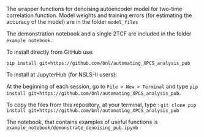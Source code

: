 The wrapper functions for denoising autoencoder model for two-time correlation function. 
Model weights and training errors (for estimating the accuracy of the model) are in the folder `model_files`

The demonstration notebook and a single 2TCF are included in the folder `example notebook`.

To install directly from GitHub use:

`pip install git+https://github.com/bnl/automating_XPCS_analysis_pub`

To install at JupyterHub (for NSLS-II users):


At the beginning of each session, go to `File > New > Terminal` and type `pip install git+https://github.com/bnl/automating_XPCS_analysis_pub`.

To copy the files from this repository, at your terminal, type : `git clone pip install git+https://github.com/bnl/automating_XPCS_analysis_pub`

The notebook, that contains examples of useful functions is `example_notebook/demonstrate_denoising_pub.ipynb`

